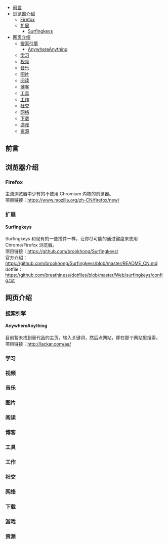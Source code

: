 
<!-- @import "[TOC]" {cmd="toc" depthFrom=1 depthTo=6 orderedList=false} -->

<!-- code_chunk_output -->

- [前言](#前言)
- [浏览器介绍](#浏览器介绍)
  - [Firefox](#firefox)
  - [扩展](#扩展)
    - [Surfingkeys](#surfingkeys)
- [网页介绍](#网页介绍)
  - [搜索引擎](#搜索引擎)
    - [AnywhereAnything](#anywhereanything)
  - [学习](#学习)
  - [视频](#视频)
  - [音乐](#音乐)
  - [图片](#图片)
  - [阅读](#阅读)
  - [博客](#博客)
  - [工具](#工具)
  - [工作](#工作)
  - [社交](#社交)
  - [网络](#网络)
  - [下载](#下载)
  - [游戏](#游戏)
  - [资源](#资源)

<!-- /code_chunk_output -->


## 前言  

## 浏览器介绍  
### Firefox  
主流浏览器中少有的不使用 Chromium 内核的浏览器。  
项目链接：https://www.mozilla.org/zh-CN/firefox/new/  

### 扩展  
#### Surfingkeys  
Surfingkeys 和现有的一些插件一样，让你尽可能的通过键盘来使用 Chrome/Firefox 浏览器。  
项目链接：https://github.com/brookhong/Surfingkeys/  
官方介绍：https://github.com/brookhong/Surfingkeys/blob/master/README_CN.md  
dotfile：https://github.com/breathiness/dotfiles/blob/master/Web/surfingkeys/config.txt  

## 网页介绍  

### 搜索引擎  
#### AnywhereAnything  
目前暂未找到替代品的主页，输入关键词，然后点网站，即在那个网站里搜索。  
项目链接：http://lackar.com/aa/  

### 学习

### 视频

### 音乐

### 图片

### 阅读

### 博客

### 工具

### 工作

### 社交

### 网络

### 下载

### 游戏

### 资源